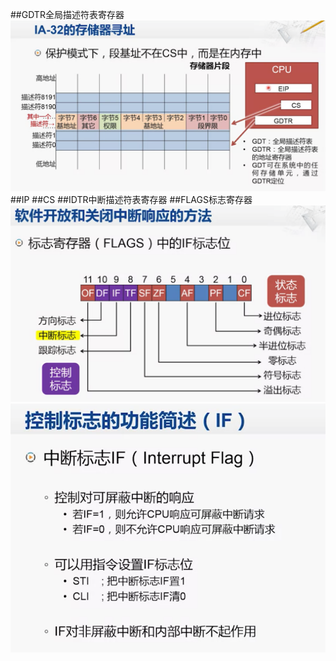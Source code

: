 ##GDTR全局描述符表寄存器
![](.z_cpu_重用寄存器体系_images/c64330f1.png)
##IP
##CS
##IDTR中断描述符表寄存器
##FLAGS标志寄存器
![](.z_cpu_常用寄存器体系_images/5e836996.png)
![](.z_cpu_常用寄存器体系_images/ce713637.png)
